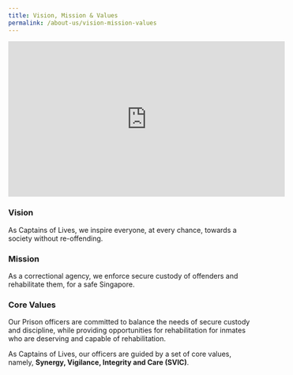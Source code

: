 ```yaml
---
title: Vision, Mission & Values
permalink: /about-us/vision-mission-values
---
```

<iframe style="display: block; margin: auto;" width="560" height="315" src="https://www.youtube.com/embed/knDRqi0zBXg" frameborder="0" allowfullscreen></iframe>

### **Vision**

As Captains of Lives, we inspire everyone, at every chance, towards a society without re-offending.

### **Mission**
As a correctional agency, we enforce secure custody of offenders and rehabilitate them, for a safe Singapore.


### **Core Values**
Our Prison officers are committed to balance the needs of secure custody and discipline, while providing opportunities for rehabilitation for inmates who are deserving and capable of rehabilitation.

As Captains of Lives, our officers are guided by a set of core values, namely, **Synergy, Vigilance, Integrity and Care (SVIC)**.
